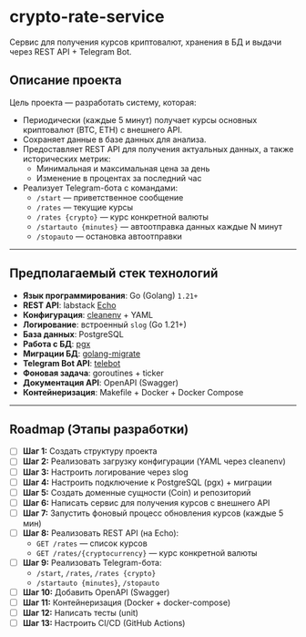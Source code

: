 # crypto-rate-service

Сервис для получения курсов криптовалют, хранения в БД и выдачи через REST API + Telegram Bot.

## Описание проекта

Цель проекта — разработать систему, которая:
- Периодически (каждые 5 минут) получает курсы основных криптовалют (BTC, ETH) с внешнего API.
- Сохраняет данные в базе данных для анализа.
- Предоставляет REST API для получения актуальных данных, а также исторических метрик:
    - Минимальная и максимальная цена за день
    - Изменение в процентах за последний час
- Реализует Telegram-бота с командами:
    - `/start` — приветственное сообщение
    - `/rates` — текущие курсы
    - `/rates {crypto}` — курс конкретной валюты
    - `/startauto {minutes}` — автоотправка данных каждые N минут
    - `/stopauto` — остановка автоотправки

---

## Предполагаемый стек технологий

- **Язык программирования**: Go (Golang) `1.21+`
- **REST API**: labstack [Echo](https://github.com/labstack/echo)
- **Конфигурация**: [cleanenv](https://github.com/ilyakaznacheev/cleanenv) + YAML
- **Логирование**: встроенный `slog` (Go 1.21+)
- **База данных**: PostgreSQL
- **Работа с БД**: [pgx](https://github.com/jackc/pgx)
- **Миграции БД**: [golang-migrate](https://github.com/golang-migrate/migrate)
- **Telegram Bot API**: [telebot](https://github.com/tucnak/telebot)
- **Фоновая задача**: goroutines + ticker
- **Документация API**: OpenAPI (Swagger)
- **Контейнеризация**: Makefile + Docker + Docker Compose

---

## Roadmap (Этапы разработки)

- [ ] **Шаг 1:** Создать структуру проекта
- [ ] **Шаг 2:** Реализовать загрузку конфигурации (YAML через cleanenv)
- [ ] **Шаг 3:** Настроить логирование через slog
- [ ] **Шаг 4:** Настроить подключение к PostgreSQL (pgx) + миграции
- [ ] **Шаг 5:** Создать доменные сущности (Coin) и репозиторий
- [ ] **Шаг 6:** Написать сервис для получения курсов с внешнего API
- [ ] **Шаг 7:** Запустить фоновый процесс обновления курсов (каждые 5 мин)
- [ ] **Шаг 8:** Реализовать REST API (на Echo):
    - `GET /rates` — список курсов
    - `GET /rates/{cryptocurrency}` — курс конкретной валюты
- [ ] **Шаг 9:** Реализовать Telegram-бота:
    - `/start`, `/rates`, `/rates {crypto}`
    - `/startauto {minutes}`, `/stopauto`
- [ ] **Шаг 10:** Добавить OpenAPI (Swagger)
- [ ] **Шаг 11:** Контейнеризация (Docker + docker-compose)
- [ ] **Шаг 12:** Написать тесты (unit)
- [ ] **Шаг 13:** Настроить CI/CD (GitHub Actions)